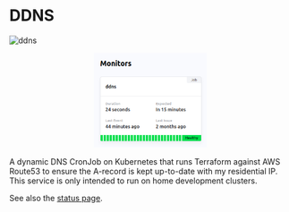 # DDNS

![ddns](https://cronitor.io/badges/x0kIMl/production/YBAdKB6dH0ym55CwxzsKFn5T0jM.svg)

<p align="center" width="100%">
  <img width="40%" src="img/ui.png" alt="example">
</p>

A dynamic DNS CronJob on Kubernetes that runs Terraform against AWS Route53 to ensure the A-record is kept up-to-date with my residential IP. This service is only intended to run on home development clusters.

See also the [status page](https://premiscale-development.cronitorstatus.com/).